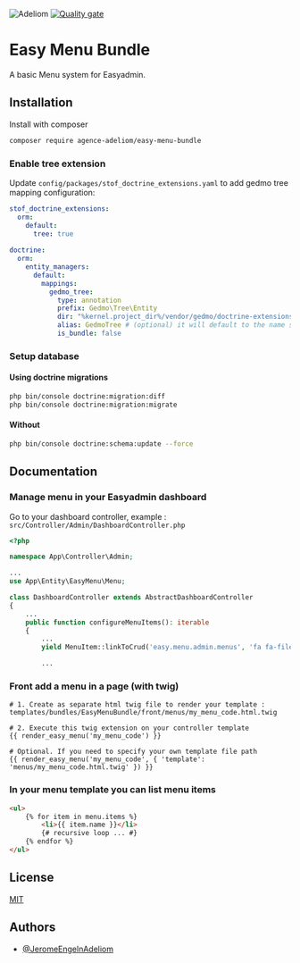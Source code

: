 
![Adeliom](https://adeliom.com/public/uploads/2017/09/Adeliom_logo.png)
[![Quality gate](https://sonarcloud.io/api/project_badges/quality_gate?project=agence-adeliom_easy-menu-bundle)](https://sonarcloud.io/dashboard?id=agence-adeliom_easy-menu-bundle)

# Easy Menu Bundle

A basic Menu system for Easyadmin.

## Installation

Install with composer

```bash
composer require agence-adeliom/easy-menu-bundle
```

### Enable tree extension

Update `config/packages/stof_doctrine_extensions.yaml` to add gedmo tree mapping configuration:

``` yaml
stof_doctrine_extensions:
  orm:
    default:
      tree: true
      
doctrine:
  orm:
    entity_managers:
      default:
        mappings:
          gedmo_tree:
            type: annotation
            prefix: Gedmo\Tree\Entity
            dir: "%kernel.project_dir%/vendor/gedmo/doctrine-extensions/src/Tree/Entity"
            alias: GedmoTree # (optional) it will default to the name set for the mapping
            is_bundle: false
```

### Setup database

#### Using doctrine migrations

```bash
php bin/console doctrine:migration:diff
php bin/console doctrine:migration:migrate
```

#### Without

```bash
php bin/console doctrine:schema:update --force
```

## Documentation

### Manage menu in your Easyadmin dashboard

Go to your dashboard controller, example : `src/Controller/Admin/DashboardController.php`

```php
<?php

namespace App\Controller\Admin;

...
use App\Entity\EasyMenu\Menu;

class DashboardController extends AbstractDashboardController
{
    ...
    public function configureMenuItems(): iterable
    {
        ...
        yield MenuItem::linkToCrud('easy.menu.admin.menus', 'fa fa-file-alt', Menu::class);

        ...
```

### Front add a menu in a page (with twig)

```shell
# 1. Create as separate html twig file to render your template :
templates/bundles/EasyMenuBundle/front/menus/my_menu_code.html.twig

# 2. Execute this twig extension on your controller template
{{ render_easy_menu('my_menu_code') }}

# Optional. If you need to specify your own template file path
{{ render_easy_menu('my_menu_code', { 'template': 'menus/my_menu_code.html.twig' }) }}
```

### In your menu template you can list menu items

```html
<ul>
    {% for item in menu.items %}
        <li>{{ item.name }}</li>
        {# recursive loop ... #}
    {% endfor %}
</ul>
```


## License

[MIT](https://choosealicense.com/licenses/mit/)


## Authors

- [@JeromeEngelnAdeliom](https://github.com/JeromeEngelnAdeliom)

  
